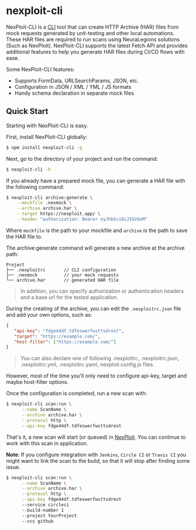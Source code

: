 # nexploit-cli

NexPloit-CLI is a [CLI](https://en.wikipedia.org/wiki/Command-line_interface)
tool that can create HTTP Archive (HAR) files from mock requests generated by 
unit-testing and other local automations. These HAR files are required to run 
scans using NeuraLegions solutions (Such as NexPloit). 
NexPloit-CLI supports the latest Fetch API and provides additional 
features to help you generate HAR files during CI/CD flows with ease.

Some NexPloit-CLI features:

* Supports FormData, URLSearchParams, JSON, etc.
* Configuration in JSON / XML / YML / JS formats
* Handy schema declaration in separate mock files


## Quick Start

Starting with NexPloit-CLI is easy.

First, install NexPloit-CLI globally:


```bash
$ npm install nexploit-cli -g
```

Next, go to the directory of your project and run the command:

```bash
$ nexploit-cli -h
```

If you already have a prepared mock file, you can generate a HAR file with the following command:

```bash
$ nexploit-cli archive:generate \
    --mockfile .nexmock \
    --archive archive.har \
    --target https://nexploit.app/ \
    --header "authorization: Bearer eyJhbGciOiJIUzUxM"
```

Where `mockfile` is the path to your mockfile and `archive` is the path to save the HAR file to.

The archive:generate command will generate a new archive at the archive path:
```
Project
├── .nexploitrc       // CLI configuration
├── .nexmock          // your mock requests
└── archive.har       // generated HAR file
```

> In addition, you can specify authorization or authentication headers and a base url for the tested application.


During the creating of the archive, you can edit the `.nexploitrc.json` file and add your own options, such as:
```json
{
   "api-key": "fdge44df.tdfeswerfwsttsdrest",
   "target": "https://example.com/",
   "host-filter": ["https://example.com/"]
}
```

> You can also declare one of following .nexploitrc, .nexploitrc.json, .nexploitrc.yml, .nexploitrc.yaml, nexploit.config.js files.


However, most of the time you'll only need to configure api-key, target and maybe host-filter options.

Once the configuration is completed, run a new scan with:

```bash
$ nexploit-cli scan:run \
      --name ScanName \
      --archive archive.har \
      --protocol http \
      --api-key fdge44df.tdfeswerfwsttsdrest
```

That's it, a new scan will start (or queued) in [NexPloit](https://nexploit.app).
You can continue to work with this scan in application.

**Note**: If you configure integration with `Jenkins`, `Circle CI` or `Travis CI` you might want to link the scan to the build, so that it will stop after finding some issue.

```bash
$ nexploit-cli scan:run \
      --name ScanName \
      --archive archive.har \
      --protocol http \
      --api-key fdge44df.tdfeswerfwsttsdrest
      --service circleci
      --build-number 1
      --project YourProject
      --vcs github
```
